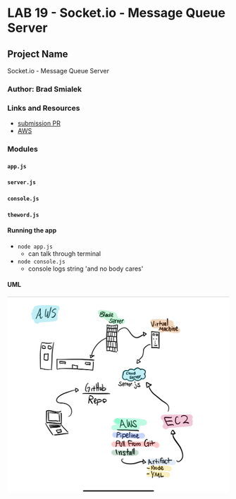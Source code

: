 
# LAB 19 - Socket.io - Message Queue Server

## Project Name
Socket.io - Message Queue Server

### Author: Brad Smialek

### Links and Resources
* [submission PR]()
* [AWS](http://socketserver-env.2ixrzi57cy.us-east-2.elasticbeanstalk.com/) 


### Modules
#### `app.js`
#### `server.js`
#### `console.js`
#### `theword.js`

#### Running the app
* `node app.js`
  * can talk through terminal
* `node console.js`
  * console logs string 'and no body cares' 
  

#### UML
![UML](./assets/aws.jpg)
